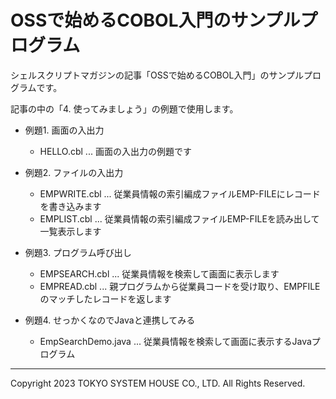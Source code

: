 # OSSで始めるCOBOL入門のサンプルプログラム

シェルスクリプトマガジンの記事「OSSで始めるCOBOL入門」のサンプルプログラムです。

記事の中の「4. 使ってみましょう」の例題で使用します。

* 例題1. 画面の入出力
  * HELLO.cbl ... 画面の入出力の例題です

* 例題2. ファイルの入出力
  * EMPWRITE.cbl ... 従業員情報の索引編成ファイルEMP-FILEにレコードを書き込みます
  * EMPLIST.cbl ... 従業員情報の索引編成ファイルEMP-FILEを読み出して一覧表示します

* 例題3. プログラム呼び出し
  * EMPSEARCH.cbl ... 従業員情報を検索して画面に表示します
  * EMPREAD.cbl ... 親プログラムから従業員コードを受け取り、EMPFILEのマッチしたレコードを返します

* 例題4. せっかくなのでJavaと連携してみる
  * EmpSearchDemo.java ... 従業員情報を検索して画面に表示するJavaプログラム

---
Copyright 2023 TOKYO SYSTEM HOUSE CO., LTD. All Rights Reserved.
